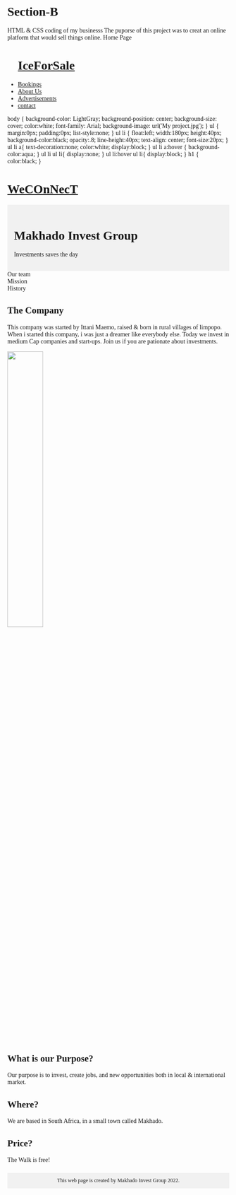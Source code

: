 # Section-B
HTML & CSS coding of my businesss 
The puporse of this project was to creat an online platform that would sell things online.
Home Page

<html>
<head>
<tittle></tittle>
<meta charset="UTF-8">
<link rel="stylesheet" href="home.css">
<meta name="viewport" content="width=device-width, initial-scale=1">
</head>
<body>
<ul>
<a href='home.html'><h1>IceForSale</h1></a>
<li><a href='register.html'>Bookings</a></li>
<li><a href='About.html'>About Us</a></li>
<li><a href="#">Advertisements</a></li>
<li><a href="Contact.html">contact</a></li>
</ul>

</body>
</html>

body
{
	background-color: LightGray;
	background-position: center;
	background-size: cover;
	color:white;
	font-family: Arial;
	background-image: url('My project.jpg');
}
ul
{
	margin:0px;
	padding:0px;
	list-style:none;
}
ul li {
	float:left;
	width:180px;
	height:40px;
	background-color:black;
	opacity:.8;
	line-height:40px;
	text-align: center;
	font-size:20px;
}
ul li a{
	text-decoration:none;
	color:white;
	display:block;
}
ul li a:hover
{
	background-color:aqua;
}
ul li ul li{
	display:none;
}
ul li:hover ul li{
	display:block;
}
h1
{
	color:black;
}

<!DOCTYPE html>
<html>
<head>
<a href='home.html'><h1>WeCOnNecT</h1></a>
<meta name="viewport" content="width=device-width, initial-scale=1.0">
<meta charset="UTF-8">
<link rel="stylesheet" href="About.css">
</head>
<body style="font-family:Verdana;">

<div style="background-color:#f1f1f1;padding:15px;">
  <h1>Makhado Invest Group</h1>
 <p> Investments saves the day</p>
</div>

<div style="overflow:auto">
  <div class="menu">
    <div class="menuitem">Our team</div>
    <div class="menuitem">Mission</div>
    <div class="menuitem">History</div>
  </div>

  <div class="main">
    <h2>The Company</h2>
    <p>This company was started by Ittani Maemo, raised & born in rural villages of limpopo. When i started this company, i was just a dreamer like everybody else. Today we invest in medium Cap companies and start-ups. Join us if you are pationate about investments.</p>
    <img src="tree.jpg" style="width:40%">
  </div>

  <div class="right">
    <h2>What is our Purpose?</h2>
    <p>Our purpose is to invest, create jobs, and new opportunities both in local & international market.</p>
    <h2>Where?</h2>
    <p>We are based in South Africa, in a small town called Makhado.</p>
    <h2>Price?</h2>
    <p>The Walk is free!</p>
  </div>
</div>


<div style="background-color:#f1f1f1;text-align:center;padding:10px;margin-top:7px;font-size:12px;"> This web page is created by Makhado Invest Group 2022.</div>

</body>
</html>
